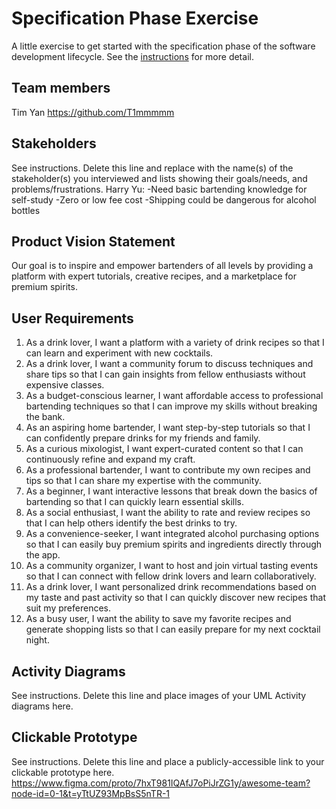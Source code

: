 # Specification Phase Exercise

A little exercise to get started with the specification phase of the software development lifecycle. See the [instructions](instructions.md) for more detail.

## Team members

Tim Yan https://github.com/T1mmmmm

## Stakeholders

See instructions. Delete this line and replace with the name(s) of the stakeholder(s) you interviewed and lists showing their goals/needs, and problems/frustrations.
Harry Yu:
-Need basic bartending knowledge for self-study
-Zero or low fee cost
-Shipping could be dangerous for alcohol bottles

## Product Vision Statement
Our goal is to inspire and empower bartenders of all levels by providing a platform with expert tutorials, creative recipes, and a marketplace for premium spirits.

## User Requirements
1. As a drink lover, I want a platform with a variety of drink recipes so that I can learn and experiment with new cocktails.
2. As a drink lover, I want a community forum to discuss techniques and share tips so that I can gain insights from fellow enthusiasts without expensive classes.
3. As a budget-conscious learner, I want affordable access to professional bartending techniques so that I can improve my skills without breaking the bank.
4. As an aspiring home bartender, I want step-by-step tutorials so that I can confidently prepare drinks for my friends and family.
5. As a curious mixologist, I want expert-curated content so that I can continuously refine and expand my craft.
6. As a professional bartender, I want to contribute my own recipes and tips so that I can share my expertise with the community.
7. As a beginner, I want interactive lessons that break down the basics of bartending so that I can quickly learn essential skills.
8. As a social enthusiast, I want the ability to rate and review recipes so that I can help others identify the best drinks to try.
9. As a convenience-seeker, I want integrated alcohol purchasing options so that I can easily buy premium spirits and ingredients directly through the app.
10. As a community organizer, I want to host and join virtual tasting events so that I can connect with fellow drink lovers and learn collaboratively.
11. As a drink lover, I want personalized drink recommendations based on my taste and past activity so that I can quickly discover new recipes that suit my preferences.
12. As a busy user, I want the ability to save my favorite recipes and generate shopping lists so that I can easily prepare for my next cocktail night.

## Activity Diagrams

See instructions. Delete this line and place images of your UML Activity diagrams here.

## Clickable Prototype

See instructions. Delete this line and place a publicly-accessible link to your clickable prototype here.
https://www.figma.com/proto/7hxT981IQAfJ7oPiJrZG1y/awesome-team?node-id=0-1&t=yTtUZ93MpBsS5nTR-1